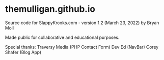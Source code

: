 # themulligan.github.io
Source code for SlappyKrooks.com - version 1.2 (March 23, 2022) by Bryan Moll

Made public for collaborative and educational purposes.

Special thanks:
Traversy Media (PHP Contact Form)
Dev Ed (NavBar)
Corey Shafer (Blog App)
